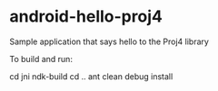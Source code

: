 android-hello-proj4
===================

Sample application that says hello to the Proj4 library

To build and run:

cd jni
ndk-build 
cd ..
ant clean debug install


